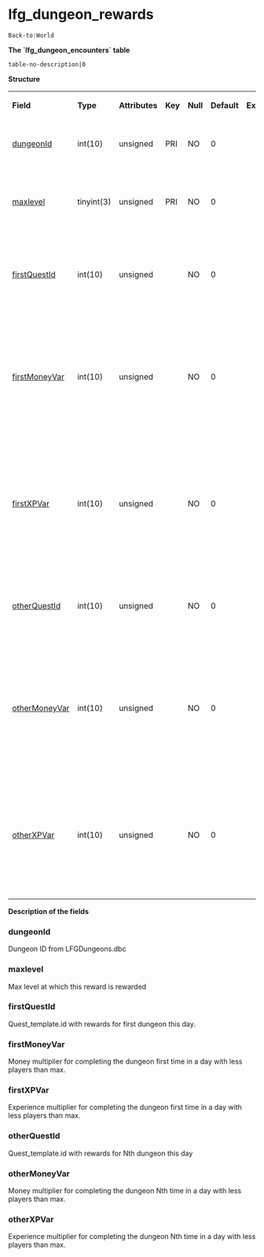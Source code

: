 # lfg\_dungeon\_rewards

`Back-to:World`

**The \`lfg\_dungeon\_encounters\` table**

`table-no-description|0`

**Structure**

<table>
<colgroup>
<col width="12%" />
<col width="12%" />
<col width="12%" />
<col width="12%" />
<col width="12%" />
<col width="12%" />
<col width="12%" />
<col width="12%" />
</colgroup>
<tbody>
<tr class="odd">
<td><p><strong>Field</strong></p></td>
<td><p><strong>Type</strong></p></td>
<td><p><strong>Attributes</strong></p></td>
<td><p><strong>Key</strong></p></td>
<td><p><strong>Null</strong></p></td>
<td><p><strong>Default</strong></p></td>
<td><p><strong>Extra</strong></p></td>
<td><p><strong>Comment</strong></p></td>
</tr>
<tr class="even">
<td><p><a href="#lfg_dungeon_rewards-dungeonId">dungeonId</a></p></td>
<td><p>int(10)</p></td>
<td><p>unsigned</p></td>
<td><p>PRI</p></td>
<td><p>NO</p></td>
<td><p>0</p></td>
<td><p> </p></td>
<td><p>Dungeon entry from dbc</p></td>
</tr>
<tr class="odd">
<td><p><a href="#lfg_dungeon_rewards-maxlevel">maxlevel</a></p></td>
<td><p>tinyint(3)</p></td>
<td><p>unsigned</p></td>
<td><p>PRI</p></td>
<td><p>NO</p></td>
<td><p>0</p></td>
<td><p> </p></td>
<td><p>Max level at which this reward is rewarded</p></td>
</tr>
<tr class="even">
<td><p><a href="#lfg_dungeon_rewards-firstQuestId">firstQuestId</a></p></td>
<td><p>int(10)</p></td>
<td><p>unsigned</p></td>
<td><p> </p></td>
<td><p>NO</p></td>
<td><p>0</p></td>
<td><p> </p></td>
<td><p>Quest id with rewards for first dungeon this day</p></td>
</tr>
<tr class="odd">
<td><p><a href="#lfg_dungeon_rewards-firstMoneyVar">firstMoneyVar</a></p></td>
<td><p>int(10)</p></td>
<td><p>unsigned</p></td>
<td><p> </p></td>
<td><p>NO</p></td>
<td><p>0</p></td>
<td><p> </p></td>
<td><p>Money multiplier for completing the dungeon first time in a day with less players than max</p></td>
</tr>
<tr class="even">
<td><p><a href="#lfg_dungeon_rewards-firstXPVar">firstXPVar</a></p></td>
<td><p>int(10)</p></td>
<td><p>unsigned</p></td>
<td><p> </p></td>
<td><p>NO</p></td>
<td><p>0</p></td>
<td><p> </p></td>
<td><p>Experience multiplier for completing the dungeon first time in a day with less players than max</p></td>
</tr>
<tr class="odd">
<td><p><a href="#lfg_dungeon_rewards-otherQuestId">otherQuestId</a></p></td>
<td><p>int(10)</p></td>
<td><p>unsigned</p></td>
<td><p> </p></td>
<td><p>NO</p></td>
<td><p>0</p></td>
<td><p> </p></td>
<td><p>Quest id with rewards for Nth dungeon this day</p></td>
</tr>
<tr class="even">
<td><p><a href="#lfg_dungeon_rewards-otherMoneyVar">otherMoneyVar</a></p></td>
<td><p>int(10)</p></td>
<td><p>unsigned</p></td>
<td><p> </p></td>
<td><p>NO</p></td>
<td><p>0</p></td>
<td><p> </p></td>
<td><p>Money multiplier for completing the dungeon Nth time in a day with less players than max</p></td>
</tr>
<tr class="odd">
<td><p><a href="#lfg_dungeon_rewards-otherXPVar">otherXPVar</a></p></td>
<td><p>int(10)</p></td>
<td><p>unsigned</p></td>
<td><p> </p></td>
<td><p>NO</p></td>
<td><p>0</p></td>
<td><p> </p></td>
<td><p>Experience multiplier for completing the dungeon Nth time in a day with less players than max</p></td>
</tr>
</tbody>
</table>

**Description of the fields**

### dungeonId

Dungeon ID from LFGDungeons.dbc

### maxlevel

Max level at which this reward is rewarded

### firstQuestId

Quest\_template.id with rewards for first dungeon this day.

### firstMoneyVar

Money multiplier for completing the dungeon first time in a day with less players than max.

### firstXPVar

Experience multiplier for completing the dungeon first time in a day with less players than max.

### otherQuestId

Quest\_template.id with rewards for Nth dungeon this day

### otherMoneyVar

Money multiplier for completing the dungeon Nth time in a day with less players than max.

### otherXPVar

Experience multiplier for completing the dungeon Nth time in a day with less players than max.
